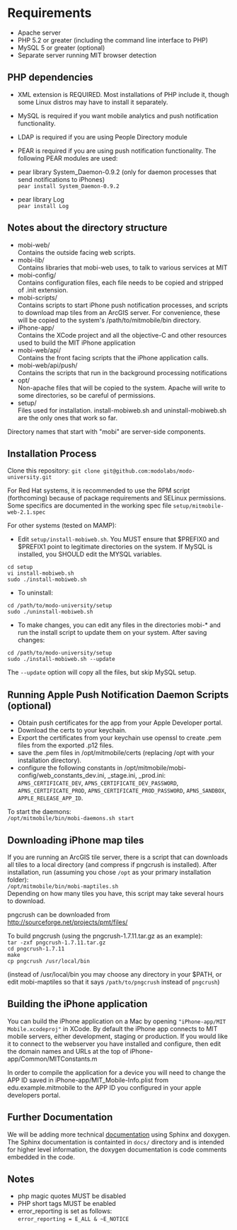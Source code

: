 # Requirements
* Apache server
* PHP 5.2 or greater (including the command line interface to PHP)
* MySQL 5 or greater (optional)
* Separate server running MIT browser detection

## PHP dependencies
* XML extension is REQUIRED.  Most installations of PHP include it, though some Linux distros may have to install it separately.
* MySQL is required if you want mobile analytics and push notification functionality.
* LDAP is required if you are using People Directory module
* PEAR is required if you are using push notification functionality.  The following PEAR modules are used:

* pear library System_Daemon-0.9.2 (only for daemon processes that send notifications to iPhones)  
``pear install System_Daemon-0.9.2``
* pear library Log  
``pear install Log``

## Notes about the directory structure
* mobi-web/  
Contains the outside facing web scripts.
* mobi-lib/  
Contains libraries that mobi-web uses, to talk to various services at MIT
* mobi-config/  
Contains configuration files, each file needs to be copied and stripped of .init extension.
* mobi-scripts/  
Contains scripts to start iPhone push notification processes, and scripts to download map tiles from an ArcGIS server.
For convenience, these will be copied to the system's /path/to/mitmobile/bin directory.
* iPhone-app/  
Contains the XCode project and all the objective-C and other resources used to build the MIT iPhone application
* mobi-web/api/  
Contains the front facing scripts that the iPhone application calls.
* mobi-web/api/push/  
Contains the scripts that run in the background processing notifications
* opt/  
Non-apache files that will be copied to the system.  Apache will write to some directories, so be careful of permissions.
* setup/  
Files used for installation.  install-mobiweb.sh and uninstall-mobiweb.sh are the only ones that work so far.

Directory names that start with "mobi" are server-side components.

## Installation Process
Clone this repository:
``git clone git@github.com:modolabs/modo-university.git``

For Red Hat systems, it is recommended to use the RPM script (forthcoming) because of package requirements and SELinux permissions.  Some specifics are documented in the working spec file ``setup/mitmobile-web-2.1.spec``

For other systems (tested on MAMP):

* Edit ``setup/install-mobiweb.sh``.  You MUST ensure that $PREFIX0 and $PREFIX1 point to legitimate directories on the system.  If MySQL is installed, you SHOULD edit the MYSQL variables.

``cd setup``  
``vi install-mobiweb.sh``  
``sudo ./install-mobiweb.sh``

* To uninstall:

``cd /path/to/modo-university/setup``  
``sudo ./uninstall-mobiweb.sh``

* To make changes, you can edit any files in the directories mobi-* and run the install script to update them on your system.  After saving changes:

``cd /path/to/modo-university/setup``  
``sudo ./install-mobiweb.sh --update``

The ``--update`` option will copy all the files, but skip MySQL setup.

## Running Apple Push Notification Daemon Scripts (optional)
* Obtain push certificates for the app from your Apple Developer portal.  
* Download the certs to your keychain.  
* Export the certificates from your keychain use openssl to create .pem files from the exported .p12 files.  
* save the .pem files in /opt/mitmobile/certs (replacing /opt with your installation directory).
* configure the following constants in /opt/mitmobile/mobi-config/web_constants_dev.ini, _stage.ini, _prod.ini:  ``APNS_CERTIFICATE_DEV``, ``APNS_CERTIFICATE_DEV_PASSWORD``, ``APNS_CERTIFICATE_PROD``, ``APNS_CERTIFICATE_PROD_PASSWORD``, ``APNS_SANDBOX``, ``APPLE_RELEASE_APP_ID``.

To start the daemons:  
``/opt/mitmobile/bin/mobi-daemons.sh start``

## Downloading iPhone map tiles
If you are running an ArcGIS tile server, there is a script that can downloads all tiles to a local directory (and compress if pngcrush is installed).  After installation, run (assuming you chose ``/opt`` as your primary installation folder):  
``/opt/mitmobile/bin/mobi-maptiles.sh``  
Depending on how many tiles you have, this script may take several hours to download.

pngcrush can be downloaded from http://sourceforge.net/projects/pmt/files/

To build pngcrush (using the pngcrush-1.7.11.tar.gz as an example):  
``tar -zxf pngcrush-1.7.11.tar.gz``  
``cd pngcrush-1.7.11``  
``make``  
``cp pngcrush /usr/local/bin``

(instead of /usr/local/bin you may choose any directory in your $PATH, or edit mobi-maptiles so that it says ``/path/to/pngcrush`` instead of ``pngcrush``)

## Building the iPhone application
You can build the iPhone application on a Mac by opening ``"iPhone-app/MIT Mobile.xcodeproj"`` in XCode.  By default the iPhone app connects to MIT mobile servers, either development, staging or production.  If you would like it to connect to the webserver you have installed and configure, then edit the domain names and URLs at the top of iPhone-app/Common/MITConstants.m

In order to compile the application for a device you will need to change the APP ID saved in iPhone-app/MIT_Mobile-Info.plist from edu.example.mitmobile to the APP ID you configured in your apple developers portal.

## Further Documentation
We will be adding more technical [documentation](http://imobileu.webfactional.com) using Sphinx and doxygen.
The Sphinx documentation is containted in ``docs/`` directory and is intended for higher level information, the doxygen documentation is code comments embedded in the code.

## Notes
* php magic quotes MUST be disabled
* PHP short tags MUST be enabled
* error_reporting is set as follows:  
``error_reporting = E_ALL & ~E_NOTICE``


